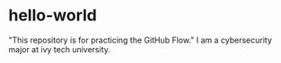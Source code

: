# hello-world
"This repository is for practicing the GitHub Flow."
I am a cybersecurity major at ivy tech university. 
